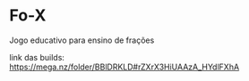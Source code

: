 # Fo-X
 Jogo educativo para ensino de frações

link das builds: https://mega.nz/folder/BBlDRKLD#rZXrX3HiUAAzA_HYdlFXhA
